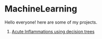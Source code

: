 # MachineLearning

Hello everyone! here are some of my projects.

1. [Acute Inflammations using decision trees](./AcuteInflammations.py)
